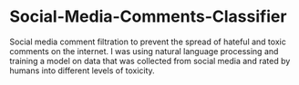 # Social-Media-Comments-Classifier
Social media comment filtration to prevent the spread of hateful and toxic comments on the internet. I was using natural language processing and training a model on data that was collected from social media and rated by humans into different levels of toxicity. 
